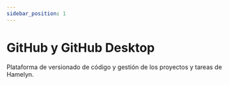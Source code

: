 ```yaml
---
sidebar_position: 1
---
```


# GitHub y GitHub Desktop

Plataforma de versionado de código y gestión de los proyectos y tareas de Hamelyn.